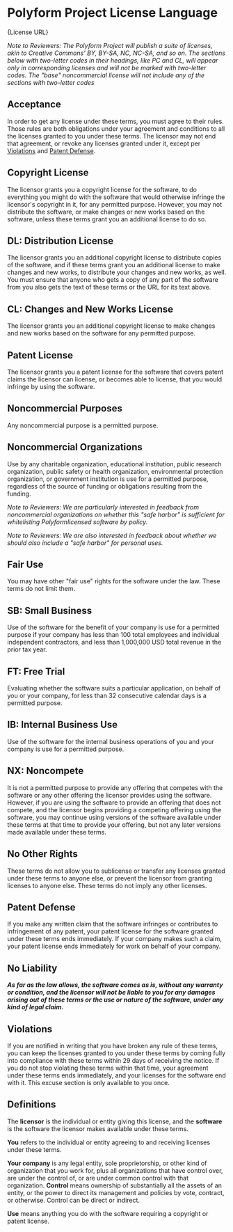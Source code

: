# Polyform Project License Language

{License URL}

_Note to Reviewers:  The Polyform Project will publish a suite of licenses, akin to Creative Commons' BY, BY-SA, NC, NC-SA, and so on. The sections below with two-letter codes in their headings, like PC and CL, will appear only in corresponding licenses and will not be marked with two-letter codes. The "base" noncommercial license will not include any of the sections with two-letter codes_ 

## Acceptance

In order to get any license under these terms, you must agree to their rules.  Those rules are both obligations under your agreement and conditions to all the licenses granted to you under these terms.  The licensor may not end that agreement, or revoke any licenses granted under it, except per [Violations](#violations) and [Patent Defense](#patent-defence).

## Copyright License

The licensor grants you a copyright license for the software, to do everything you might do with the software that would otherwise infringe the licensor's copyright in it, for any permitted purpose.  However, you may not distribute the software, or make changes or new works based on the software, unless these terms grant you an additional license to do so.

## DL: Distribution License

The licensor grants you an additional copyright license to distribute copies of the software, and if these terms grant you an additional license to make changes and new works, to distribute your changes and new works, as well.  You must ensure that anyone who gets a copy of any part of the software from you also gets the text of these terms or the URL for its text above.

## CL: Changes and New Works License

The licensor grants you an additional copyright license to make changes and new works based on the software for any permitted purpose.

## Patent License

The licensor grants you a patent license for the software that covers patent claims the licensor can license, or becomes able to license, that you would infringe by using the software.

## Noncommercial Purposes

Any noncommercial purpose is a permitted purpose.

## Noncommercial Organizations

Use by any charitable organization, educational institution, public research organization, public safety or health organization, environmental protection organization, or government institution is use for a permitted purpose, regardless of the source of funding or obligations resulting from the funding.

_Note to Reviewers:  We are particularly interested in feedback from noncommercial organizations on whether this "safe harbor" is sufficient for whitelisting Polyformlicensed software by policy._

_Note to Reviewers:  We are also interested in feedback about whether we should also include a "safe harbor" for personal uses._

## Fair Use

You may have other "fair use" rights for the software under the law.  These terms do not limit them.

## SB: Small Business

Use of the software for the benefit of your company is use for a permitted purpose if your company has less than 100 total employees and individual independent contractors, and less than 1,000,000 USD total revenue in the prior tax year.

## FT: Free Trial

Evaluating whether the software suits a particular application, on behalf of you or your company, for less than 32 consecutive calendar days is a permitted purpose.

## IB: Internal Business Use

Use of the software for the internal business operations of you and your company is use for a permitted purpose.

## NX: Noncompete

It is not a permitted purpose to provide any offering that competes with the software or any other offering the licensor provides using the software.  However, if you are using the software to provide an offering that does not compete, and the licensor begins providing a competing offering using the software, you may continue using versions of the software available under these terms at that time to provide your offering, but not any later versions made available under these terms.

## No Other Rights

These terms do not allow you to sublicense or transfer any licenses granted under these terms to anyone else, or prevent the licensor from granting licenses to anyone else.  These terms do not imply any other licenses.

## Patent Defense

If you make any written claim that the software infringes or contributes to infringement of any patent, your patent license for the software granted under these terms ends immediately.  If your company makes such a claim, your patent license ends immediately for work on behalf of your company.

## No Liability

***As far as the law allows, the software comes as is, without any warranty or condition, and the licensor will not be liable to you for any damages arising out of these terms or the use or nature of the software, under any kind of legal claim.***

## Violations

If you are notified in writing that you have broken any rule of these terms, you can keep the licenses granted to you under these terms by coming fully into compliance with these terms within 29 days of receiving the notice.  If you do not stop violating these terms within that time, your agreement under these terms ends immediately, and your licenses for the software end with it.  This excuse section is only available to you once.

## Definitions

The **licensor** is the individual or entity giving this license, and the **software** is the software the licensor makes available under these terms.

**You** refers to the individual or entity agreeing to and receiving licenses under these terms.

**Your company** is any legal entity, sole proprietorship, or other kind of organization that you work for, plus all organizations that have control over, are under the control of, or are under common control with that organization.  **Control** means ownership of substantially all the assets of an entity, or the power to direct its management and policies by vote, contract, or otherwise.  Control can be direct or indirect.

**Use** means anything you do with the software requiring a copyright or patent license.
